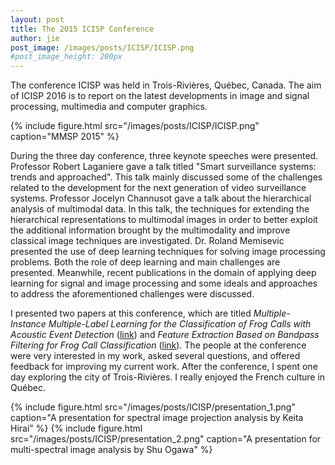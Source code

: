 ```yaml
---
layout: post
title: The 2015 ICISP Conference
author: jie
post_image: /images/posts/ICISP/ICISP.png
#post_image_height: 200px
---
```

The conference ICISP was held in Trois-Rivières, Québec, Canada. The aim of ICISP 2016 is to report on the latest developments in image and signal processing, multimedia and computer graphics. 

{% include figure.html src="/images/posts/ICISP/ICISP.png" caption="MMSP 2015" %}

During the three day conference, three keynote speeches were presented. 
Professor Robert Laganiere gave a talk titled "Smart surveillance systems: trends and approached". This talk mainly discussed some of the challenges related to the development for the next generation
of video surveillance systems.
Professor Jocelyn Channusot gave a talk about the hierarchical analysis of multimodal data. In this talk, the techniques for extending the hierarchical representations to multimodal images in order to 
better exploit the additional information brought by the multimodality and improve classical image techniques are investigated.
Dr. Roland Memisevic presented the use of deep learning techniques for solving image processing problems. Both the role of deep learning and main challenges are presented. 
Meanwhile, recent publications in the domain of applying deep learning for signal and image processing and some ideals and approaches to address the aforementioned challenges were discussed.

I presented two papers at this conference, which are titled _Multiple-Instance Multiple-Label Learning for the Classification of Frog Calls with Acoustic Event Detection_ ([link](http://eprints.qut.edu.au/96252/)) 
and _Feature Extraction Based on Bandpass Filtering for Frog Call Classification_ ([link](http://eprints.qut.edu.au/93805/)).
The people at the conference were very interested in my work, asked several questions, and offered
feedback for improving my current work. After the conference, I spent one day exploring the city of Trois-Rivières. I really enjoyed the French culture in Québec.

{% include figure.html src="/images/posts/ICISP/presentation_1.png" caption="A presentation for spectral image projection analysis by Keita Hirai" %}
{% include figure.html src="/images/posts/ICISP/presentation_2.png" caption="A presentation for multi-spectral image analysis by Shu Ogawa" %}
